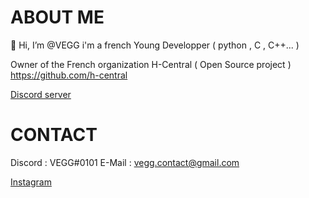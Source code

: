 # ABOUT ME 
👋 Hi, I’m @VEGG
i'm a french Young Developper ( python , C , C++... )



Owner of the French organization H-Central ( Open Source project )
https://github.com/h-central


<a class="github-button" href="https://discord.gg/TxRpcaneC7" aria-label="discord server">Discord server</a>
# CONTACT
Discord : VEGG#0101
E-Mail  : vegg.contact@gmail.com

<a class="github-button" href="https://www.instagram.com/vegg_imd/" aria-label="Instagram">Instagram</a>
 

